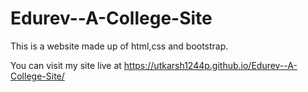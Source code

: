 # Edurev--A-College-Site
This is a website made up of html,css and bootstrap.

You can visit my site live at https://utkarsh1244p.github.io/Edurev--A-College-Site/
